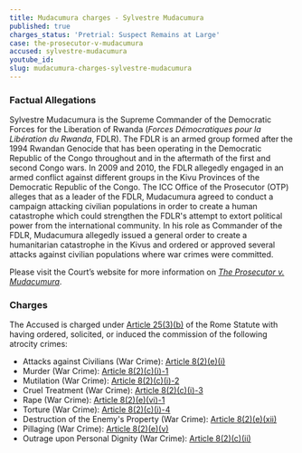 ```yaml
---
title: Mudacumura charges - Sylvestre Mudacumura
published: true
charges_status: 'Pretrial: Suspect Remains at Large'
case: the-prosecutor-v-mudacumura
accused: sylvestre-mudacumura
youtube_id:
slug: mudacumura-charges-sylvestre-mudacumura
---
```



### Factual Allegations

Sylvestre Mudacumura is the Supreme Commander of the Democratic Forces for the Liberation of Rwanda (*Forces D&eacute;mocratiques pour la Lib&eacute;ration du Rwanda*, FDLR). The FDLR is an armed group formed after the 1994 Rwandan Genocide that has been operating in the Democratic Republic of the Congo throughout and in the aftermath of the first and second Congo wars. In 2009 and 2010, the FDLR allegedly engaged in an armed conflict against different groups in the Kivu Provinces of the Democratic Republic of the Congo. The ICC Office of the Prosecutor (OTP) alleges that as a leader of the FDLR, Mudacumura agreed to conduct a campaign attacking civilian populations in order to create a human catastrophe which could strengthen the FDLR's attempt to extort political power from the international community. In his role as Commander of the FDLR, Mudacumura allegedly issued a general order to create a humanitarian catastrophe in the Kivus and ordered or approved several attacks against civilian populations where war crimes were committed.

Please visit the Court’s website for more information on *[The Prosecutor v. Mudacumura](https://www.icc-cpi.int/drc/mudacumura)*.

### Charges

The Accused is charged under [Article 25(3)(b)](http://www.casematrixnetwork.org/case-m/klamberg-commentary/rome-statute/#c1198) of the Rome Statute with having ordered, solicited, or induced the commission of the following atrocity crimes:

* Attacks against Civilians (War Crime):&nbsp;[Article 8(2)(e)(i)](http://www.casematrixnetwork.org/cmn-knowledge-hub/klamberg-commentary/elements-of-crime/#c2367)
* Murder (War Crime):&nbsp;[Article 8(2)(c)(i)-1](http://www.casematrixnetwork.org/cmn-knowledge-hub/klamberg-commentary/elements-of-crime/#c2359)
* Mutilation (War Crime):&nbsp;[Article 8(2)(c)(i)-2](http://www.casematrixnetwork.org/cmn-knowledge-hub/klamberg-commentary/elements-of-crime/#c2360)
* Cruel Treatment (War Crime):&nbsp;[Article 8(2)(c)(i)-3](http://www.casematrixnetwork.org/cmn-knowledge-hub/klamberg-commentary/elements-of-crime/#c2361)
* Rape (War Crime):&nbsp;[Article 8(2)(e)(vi)-1](http://www.casematrixnetwork.org/cmn-knowledge-hub/klamberg-commentary/elements-of-crime/#c2372)
* Torture (War Crime):&nbsp;[Article 8(2)(c)(i)-4](http://www.casematrixnetwork.org/cmn-knowledge-hub/klamberg-commentary/elements-of-crime/#c2362)
* Destruction of the Enemy's Property (War Crime):&nbsp;[Article 8(2)(e)(xii)](http://www.casematrixnetwork.org/cmn-knowledge-hub/klamberg-commentary/elements-of-crime/#c2384)
* Pillaging (War Crime):&nbsp;[Article 8(2)(e)(v)](http://www.casematrixnetwork.org/cmn-knowledge-hub/klamberg-commentary/elements-of-crime/#c2371)
* Outrage upon Personal Dignity (War Crime):&nbsp;[Article 8(2)(c)(ii)](http://www.casematrixnetwork.org/cmn-knowledge-hub/klamberg-commentary/elements-of-crime/#c2363)